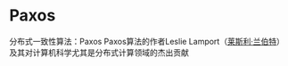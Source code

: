 # Paxos

分布式一致性算法：Paxos
Paxos算法的作者Leslie Lamport（[莱斯利·兰伯特](http://www.lamport.org/ )）及其对计算机科学尤其是分布式计算领域的杰出贡献

